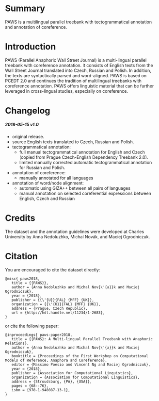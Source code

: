 # Summary

PAWS is a multilingual parallel treebank with tectogrammatical annotation and annotation of coreference.

# Introduction

PAWS (Parallel Anaphoric Wall Street Journal) is a multi-lingual parallel treebank with coreference annotation. It consists of English texts from the Wall Street Journal translated into Czech, Russian and Polish. In addition, the texts are syntactically parsed and word-aligned. PAWS is based on PCEDT 2.0 and continues the tradition of multilingual treebanks with coreference annotation. PAWS offers linguistic material that can be further leveraged in cross-lingual studies, especially on coreference.

# Changelog

##### 2018-05-15 v1.0
- original release.
- source English texts translated to Czech, Russian and Polish.
- tectogrammatical annotation:
   - full manual tectogrammatical annotation for English and Czech (copied from Prague Czech-English Dependency Treebank 2.0).
   - limited manually corrected automatic tectogrammatical annotation for Russian and Polish.
- annotation of coreference:
   - manually annotated for all languages
- annotation of word/node alignment:
   - automatic using GIZA++ between all pairs of languages
   - manual annotation on selected coreferential expressions between English, Czech and Russian

# Credits

The dataset and the annotation guidelines were developed at Charles University by Anna Nedoluzhko, Michal Novák, and Maciej Ogrodniczuk.

# Citation

You are encouraged to cite the dataset directly:

```
@misc{ paws2018,
   title = {{PAWS}},
   author = {Anna Nedoluzhko and Michal Nov{\'{a}}k and Maciej Ogrodniczuk},
   year = {2018},
   publisher = {{\'{U}}{FAL} {MFF} {UK}},
   organization = {{\'{U}}{FAL} {MFF} {UK}},
   address = {Prague, Czech Republic},
   url = {http://hdl.handle.net/11234/1-2683},
}
```

or cite the following paper:

```
@inproceedings{ paws-paper2018,
   title = {{PAWS}: A Multi-lingual Parallel Treebank with Anaphoric Relations},
   author = {Anna Nedoluzhko and Michal Nov{\'{a}}k and Maciej Ogrodniczuk},
   booktitle = {Proceedings of the First Workshop on Computational Models of Reference, Anaphora and Coreference},
   editor = {Massimo Poesio and Vincent Ng and Maciej Ogrodniczuk},
   year = {2018},
   publisher = {Association for Computational Linguistics},
   organization = {Association for Computational Linguistics},
   address = {Stroudsburg, {PA}, {USA}},
   pages = {68--76},
   isbn = {978-1-948087-13-1},
}
```
